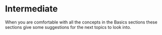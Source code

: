 # Intermediate

When you are comfortable with all the concepts in the
Basics sections these sections give some suggestions
for the next topics to look into.
